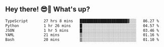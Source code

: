 ## Hey there! 😎👋 What's up?

<!--START_SECTION:waka-->

```txt
TypeScript       27 hrs 8 mins   █████████████████████▓░░░   86.27 %
Python           1 hr 26 mins    █░░░░░░░░░░░░░░░░░░░░░░░░   04.57 %
JSON             1 hr 5 mins     █░░░░░░░░░░░░░░░░░░░░░░░░   03.46 %
YAML             21 mins         ▒░░░░░░░░░░░░░░░░░░░░░░░░   01.16 %
Bash             20 mins         ▒░░░░░░░░░░░░░░░░░░░░░░░░   01.10 %
```

<!--END_SECTION:waka-->
